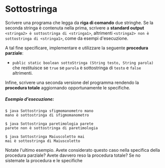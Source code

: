 # Sottostringa

Scrivere una programa che legga da **riga di comando** due stringhe. Se la seconda stringa è contenuta nella prima, scrivere a **standard output** `<stringa2> è sottostringa di <stringa1>`, altrimenti `<stringa2> non è sottostringa di <stringa1>`, come da esempi d'esecuzione.

A tal fine specificare, implementare e utilizzare la seguente **procedura parziale**:
* `public static boolean sottoStringa (String testo, String parola)` che restituisce se `true` se `parola` è sottostringa di `testo` e `false` altrimenti.

Infine, scrivere una seconda versione del programma rendendo la **procedura totale** aggiornando opportunamente le specifiche.

##### Esempio d'esecuzione:

```text
$ java Sottostringa sfigmomanometro mano
mano è sottostringa di sfigmomanometro

$ java Sottostringa paretimologia parete
parete non è sottostringa di paretimologia

$ java Sottostringa Maiuscoletto mai
mai è sottostringa di Maiuscoletto
```

Notate l'ultimo esempio. Avete considerato questo caso nella specifica della procedura parziale?
Avete davvero reso la procedura totale? Se no sistemate la procedura e le specifiche
